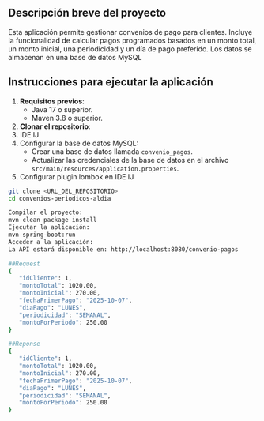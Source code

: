 ## Descripción breve del proyecto
Esta aplicación permite gestionar convenios de pago para clientes. 
Incluye la funcionalidad de calcular pagos programados basados en un monto total, un monto inicial, 
una periodicidad y un día de pago preferido. 
Los datos se almacenan en una base de datos MySQL

## Instrucciones para ejecutar la aplicación
1. **Requisitos previos**:
    - Java 17 o superior.
    - Maven 3.8 o superior.
2. **Clonar el repositorio**:
3. IDE IJ
4. Configurar la base de datos MySQL:
   - Crear una base de datos llamada `convenio_pagos`.
   - Actualizar las credenciales de la base de datos en el archivo `src/main/resources/application.properties`.
5. Configurar plugin lombok en IDE IJ
 ```bash
 git clone <URL_DEL_REPOSITORIO>
 cd convenios-periodicos-aldia

Compilar el proyecto:  
mvn clean package install
Ejecutar la aplicación:  
mvn spring-boot:run
Acceder a la aplicación:  
La API estará disponible en: http://localhost:8080/convenio-pagos

##Request
{
    "idCliente": 1,
    "montoTotal": 1020.00,
    "montoInicial": 270.00,
    "fechaPrimerPago": "2025-10-07",
    "diaPago": "LUNES",
    "periodicidad": "SEMANAL",
    "montoPorPeriodo": 250.00
}

##Reponse
{
    "idCliente": 1,
    "montoTotal": 1020.00,
    "montoInicial": 270.00,
    "fechaPrimerPago": "2025-10-07",
    "diaPago": "LUNES",
    "periodicidad": "SEMANAL",
    "montoPorPeriodo": 250.00
}